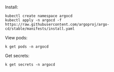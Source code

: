 Install:
```
kubectl create namespace argocd
kubectl apply -n argocd -f https://raw.githubusercontent.com/argoproj/argo-cd/stable/manifests/install.yaml
```

View pods:
```
k get pods -n argocd
```

Get secrets:
```
k get secrets -n argocd
```

